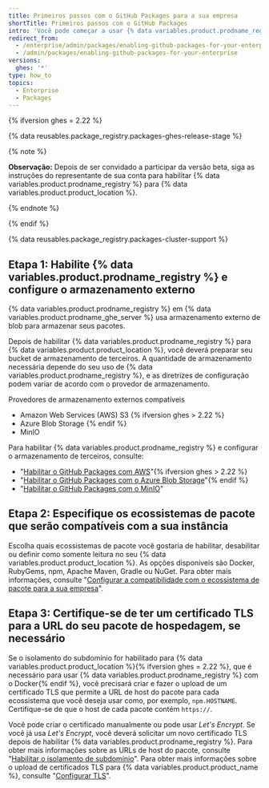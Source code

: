 ```yaml
---
title: Primeiros passos com o GitHub Packages para a sua empresa
shortTitle: Primeiros passos com o GitHub Packages
intro: 'Você pode começar a usar {% data variables.product.prodname_registry %} em {% data variables.product.product_location %} habilitando o recurso, configurando armazenamento de terceiros, configurando os ecossistemas que você deseja que sejam compatíveis e atualizando seu certificado TLS.'
redirect_from:
  - /enterprise/admin/packages/enabling-github-packages-for-your-enterprise
  - /admin/packages/enabling-github-packages-for-your-enterprise
versions:
  ghes: '*'
type: how_to
topics:
  - Enterprise
  - Packages
---
```


{% ifversion ghes = 2.22 %}

{% data reusables.package_registry.packages-ghes-release-stage %}

{% note %}

**Observação:** Depois de ser convidado a participar da versão beta, siga as instruções do representante de sua conta para habilitar {% data variables.product.prodname_registry %} para {% data variables.product.product_location %}.

{% endnote %}

{% endif %}

{% data reusables.package_registry.packages-cluster-support %}

## Etapa 1: Habilite {% data variables.product.prodname_registry %} e configure o armazenamento externo

{% data variables.product.prodname_registry %} em {% data variables.product.prodname_ghe_server %} usa armazenamento externo de blob para armazenar seus pacotes.

Depois de habilitar {% data variables.product.prodname_registry %} para {% data variables.product.product_location %}, você deverá preparar seu bucket de armazenamento de terceiros. A quantidade de armazenamento necessária depende do seu uso de {% data variables.product.prodname_registry %}, e as diretrizes de configuração podem variar de acordo com o provedor de armazenamento.

Provedores de armazenamento externos compatíveis
- Amazon Web Services (AWS) S3 {% ifversion ghes > 2.22 %}
- Azure Blob Storage {% endif %}
- MinIO

Para habilitar {% data variables.product.prodname_registry %} e configurar o armazenamento de terceiros, consulte:
  - "[Habilitar o GitHub Packages com AWS](/admin/packages/enabling-github-packages-with-aws)"{% ifversion ghes > 2.22 %}
  - "[Habilitar o GitHub Packages com o Azure Blob Storage](/admin/packages/enabling-github-packages-with-azure-blob-storage)"{% endif %}
  - "[Habilitar o GitHub Packages com o MinIO](/admin/packages/enabling-github-packages-with-minio)"

## Etapa 2: Especifique os ecossistemas de pacote que serão compatíveis com a sua instância

Escolha quais ecossistemas de pacote você gostaria de habilitar, desabilitar ou definir como somente leitura no seu {% data variables.product.product_location %}. As opções disponíveis são Docker, RubyGems, npm, Apache Maven, Gradle ou NuGet.  Para obter mais informações, consulte "[Configurar a compatibilidade com o ecossistema de pacote para a sua empresa](/enterprise/admin/packages/configuring-package-ecosystem-support-for-your-enterprise)".

## Etapa 3: Certifique-se de ter um certificado TLS para a URL do seu pacote de hospedagem, se necessário

Se o isolamento do subdomínio for habilitado para {% data variables.product.product_location %}{% ifversion ghes = 2.22 %}, que é necessário para usar {% data variables.product.prodname_registry %} com o Docker{% endif %}, você precisará criar e fazer o upload de um certificado TLS que permite a URL de host do pacote para cada ecossistema que você deseja usar como, por exemplo, `npm.HOSTNAME`. Certifique-se de que o host de cada pacote contém `https://`.

  Você pode criar o certificado manualmente ou pode usar _Let's Encrypt_. Se você já usa _Let's Encrypt_, você deverá solicitar um novo certificado TLS depois de habilitar {% data variables.product.prodname_registry %}. Para obter mais informações sobre as URLs de host do pacote, consulte "[Habilitar o isolamento de subdomínio](/enterprise/admin/configuration/enabling-subdomain-isolation)". Para obter mais informações sobre o upload de certificados TLS para {% data variables.product.product_name %}, consulte "[Configurar TLS](/enterprise/admin/configuration/configuring-tls)".
